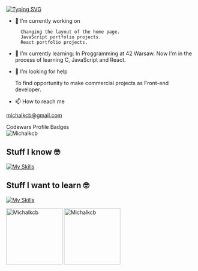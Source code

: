 [![Typing SVG](https://readme-typing-svg.demolab.com?font=Fira+Code&pause=1000&random=false&width=435&lines=Hello+I'm+Michael+and+this+is+my+adventure+through+42+Warsaw+coding+academy)](https://git.io/typing-svg)

- 🔭 I’m currently working on

        Changing the layout of the home page.
        JavaScript portfolio projects.
        React portfolio projects.

- 🌱 I’m currently learning:
    In Proggramming at 42 Warsaw.
    Now I'm in the process of learning C, JavaScript and React.


- 🤔 I’m looking for help

    To find opportunity to make commercial projects as Front-end developer.


- 📫 How to reach me

michalkcb@gmail.com

Codewars Profile Badges
<br>
<span>
  <img src="https://www.codewars.com/users/Michalkcb/badges/large" alt="Michalkcb" />
</span>

## Stuff I know 🤓
[![My Skills](https://skillicons.dev/icons?i=git,github,js,react,nodejs,html,css,sass,tailwind,bootstrap,raspberrypi,vscode)](https://skillicons.dev)

## Stuff I want to learn 🤓
[![My Skills](https://skillicons.dev/icons?i=mongodb,react,angular,mysql,php)](https://skillicons.dev)



<span>
<img  height="150px" src="https://github-readme-stats.vercel.app/api/top-langs?username=Michalkcb&show_icons=true&locale=en&layout=compact&theme=transparent" alt="Michalkcb" /> 
</span>

<span>
<img height="150px" src="https://github-readme-stats.vercel.app/api?username=Michalkcb&show_icons=true&locale=en&theme=transparent&hide=prs,issues,contribs" alt="Michalkcb" />
</span>


<!-- **Michalkcb/Michalkcb** is a ✨ _special_ ✨ repository because its `README.md` (this file) appears on your GitHub profile.

Here are some ideas to get you started:

- 🔭 I’m currently working on ...
- 🌱 I’m currently learning ...
- 👯 I’m looking to collaborate on ...

- 💬 Ask me about ...

- 😄 Pronouns: ...
- ⚡ Fun fact: ... -->
